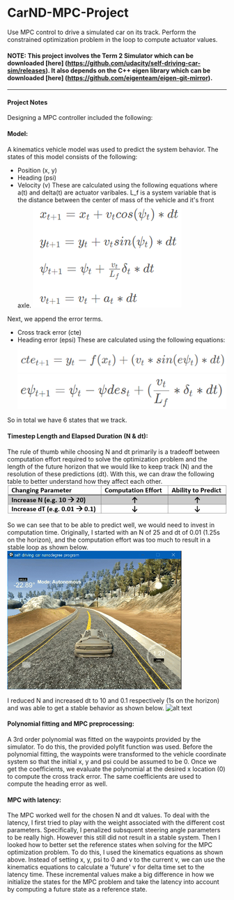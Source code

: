 # CarND-MPC-Project
Use MPC control to drive a simulated car on its track. Perform the constrained optimization problem in the loop to compute actuator values.

#### NOTE: This project involves the Term 2 Simulator which can be downloaded [here] (https://github.com/udacity/self-driving-car-sim/releases). It also depends on the C++ eigen library which can be downloaded [here] (https://github.com/eigenteam/eigen-git-mirror).

[//]: # (Image References)

[image1]: ./readme_media/states1.png "Reference States - Kinematics"
[image2]: ./readme_media/states2.png "Reference States - CTE"
[image3]: ./readme_media/states3.png "Reference States - Heading Error"
[image4]: ./readme_media/NdtDiscussion.png "N-dt Table"
[image5]: ./readme_media/Ndt25_001.gif "N = 25, dt = 0.01"
[image6]: ./readme_media/Ndt10_01.gif "N = 10, dt = 0.1"
[image6]: ./readme_media/pidbetter.gif "Final Simulation with manually tuned parameters"

---

#### Project Notes
Designing a MPC controller included the following:

#### Model:
A kinematics vehicle model was used to predict the system behavior. The states of this model consists of the following:
* Position (x, y)
* Heading (psi)
* Velocity (v)
These are calculated using the following equations where a(t) and delta(t) are actuator varibales. L_f is a system variable that is the distance between the center of mass of the vehicle and it's front axle. 
![alt text][image1]

Next, we append the error terms.
* Cross track error (cte)
* Heading error (epsi)
These are calculated using the following equations:
![alt text][image2]
![alt text][image3]

So in total we have 6 states that we track. 

#### Timestep Length and Elapsed Duration (N & dt):
The rule of thumb while choosing N and dt primarily is a tradeoff between computation effort required to solve the optimization problem and the length of the future horizon that we would like to keep track (N) and the resolution of these predictions (dt). With this, we can draw the following table to better understand how they affect each other.
![alt text][image4]

So we can see that to be able to predict well, we would need to invest in computation time. Originally, I started with an N of 25 and dt of 0.01 (1.25s on the horizon), and the computation effort was too much to result in a stable loop as shown below.
![alt text][image5]

I reduced N and increased dt to 10 and 0.1 respectively (1s on the horizon) and was able to get a stable behavior as shown below.
![alt text][image6]

#### Polynomial fitting and MPC preprocessing:
A 3rd order polynomial was fitted on the waypoints provided by the simulator. To do this, the provided polyfit function was used. Before the polynomial fitting, the waypoints were transformed to the vehicle coordinate system so that the initial x, y and psi could be assumed to be 0. Once we get the coefficients, we evaluate the polynomial at the desired x location (0) to compute the cross track error. The same coefficients are used to compute the heading error as well.

#### MPC with latency:
The MPC worked well for the chosen N and dt values. To deal with the latency, I first tried to play with the weight associated with the different cost parameters. Specifically, I penalized subsquent steering angle parameters to be really high. However this still did not result in a stable system. Then I looked how to better set the reference states when solving for the MPC optimization problem. To do this, I used the kinematics equations as shown above. Instead of setting x, y, psi to 0 and v to the current v, we can use the kinematics equations to calculate a 'future' v for delta time set to the latency time. These incremental values make a big difference in how we initialize the states for the MPC problem and take the latency into account by computing a future state as a reference state.
